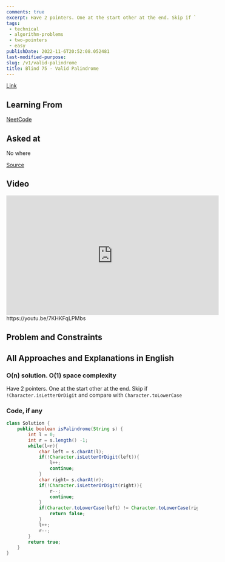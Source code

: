 ```yaml
---
comments: true
excerpt: Have 2 pointers. One at the start other at the end. Skip if `!Character.isLetterOrDigit` and compare with `Character.toLowerCase`
tags:
 - technical
 - algorithm-problems
 - two-pointers
 - easy
publishDate: 2022-11-6T20:52:08.052481
last-modified-purpose:
slug: /v1/valid-palindrome
title: Blind 75 - Valid Palindrome
---
```


[Link](https://leetcode.com/problems/valid-palindrome/)

## Learning From

[NeetCode](https://neetcode.io/practice)

## Asked at

No where

[Source](https://seanprashad.com/leetcode-patterns/)

## Video

<iframe width="560" height="315" src="https://www.youtube.com/embed/7KHKFqLPMbs" title="YouTube video player" frameborder="0" allow="accelerometer; autoplay; clipboard-write; encrypted-media; gyroscope; picture-in-picture" allowfullscreen></iframe>https://youtu.be/7KHKFqLPMbs

## Problem and Constraints

## All Approaches and Explanations in English

### O(n) solution. O(1) space complexity

Have 2 pointers. One at the start other at the end. Skip if `!Character.isLetterOrDigit` and compare with `Character.toLowerCase`

### Code, if any

```java
class Solution {
    public boolean isPalindrome(String s) {
        int l = 0;
        int r = s.length() -1;
        while(l<r){
            char left = s.charAt(l);
            if(!Character.isLetterOrDigit(left)){
                l++;
                continue;
            }
            char right= s.charAt(r);
            if(!Character.isLetterOrDigit(right)){
                r--;
                continue;
            }
            if(Character.toLowerCase(left) != Character.toLowerCase(right)){
                return false;
            }
            l++;
            r--;
        }
        return true;
    }
}
```
